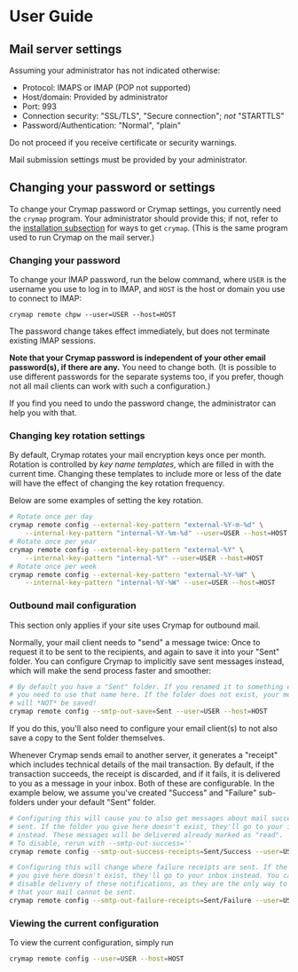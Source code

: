 # User Guide

## Mail server settings

Assuming your administrator has not indicated otherwise:

- Protocol: IMAPS or IMAP (POP not supported)
- Host/domain: Provided by administrator
- Port: 993
- Connection security: "SSL/TLS", "Secure connection"; *not* "STARTTLS"
- Password/Authentication: "Normal", "plain"

Do not proceed if you receive certificate or security warnings.

Mail submission settings must be provided by your administrator.

## Changing your password or settings

To change your Crymap password or Crymap settings, you currently need the
`crymap` program. Your administrator should provide this; if not, refer to the
[installation subsection](installation-guide.md#installation) for ways to get
`crymap`. (This is the same program used to run Crymap on the mail server.)

### Changing your password

To change your IMAP password, run the below command, where `USER` is the
username you use to log in to IMAP, and `HOST` is the host or domain you use to
connect to IMAP:

```text
crymap remote chpw --user=USER --host=HOST
```

The password change takes effect immediately, but does not terminate existing
IMAP sessions.

**Note that your Crymap password is independent of your other email
password(s), if there are any.** You need to change both. (It is possible to
use different passwords for the separate systems too, if you prefer, though not
all mail clients can work with such a configuration.)

If you find you need to undo the password change, the administrator can help
you with that.

### Changing key rotation settings

By default, Crymap rotates your mail encryption keys once per month. Rotation
is controlled by _key name templates_, which are filled in with the current
time. Changing these templates to include more or less of the date will have
the effect of changing the key rotation frequency.

Below are some examples of setting the key rotation.

```sh
# Rotate once per day
crymap remote config --external-key-pattern "external-%Y-m-%d" \
    --internal-key-pattern "internal-%Y-%m-%d" --user=USER --host=HOST
# Rotate once per year
crymap remote config --external-key-pattern "external-%Y" \
    --internal-key-pattern "internal-%Y" --user=USER --host=HOST
# Rotate once per week
crymap remote config --external-key-pattern "external-%Y-%W" \
    --internal-key-pattern "internal-%Y-%W" --user=USER --host=HOST
```

### Outbound mail configuration

This section only applies if your site uses Crymap for outbound mail.

Normally, your mail client needs to "send" a message twice: Once to request it
to be sent to the recipients, and again to save it into your "Sent" folder.
You can configure Crymap to implicitly save sent messages instead, which will
make the send process faster and smoother:

```sh
# By default you have a "Sent" folder. If you renamed it to something else,
# you need to use that name here. If the folder does not exist, your messages
# will *NOT* be saved!
crymap remote config --smtp-out-save=Sent --user=USER --host=HOST
```

If you do this, you'll also need to configure your email client(s) to not also
save a copy to the Sent folder themselves.

Whenever Crymap sends email to another server, it generates a "receipt" which
includes technical details of the mail transaction. By default, if the
transaction succeeds, the receipt is discarded, and if it fails, it is
delivered to you as a message in your inbox. Both of these are configurable. In
the example below, we assume you've created "Success" and "Failure" sub-folders
under your default "Sent" folder.

```sh
# Configuring this will cause you to also get messages about mail successfully
# sent. If the folder you give here doesn't exist, they'll go to your inbox
# instead. These messages will be delivered already marked as "read".
# To disable, rerun with --smtp-out-success=''
crymap remote config --smtp-out-success-receipts=Sent/Success --user=USER --host=HOST

# Configuring this will change where failure receipts are sent. If the folder
# you give here doesn't exist, they'll go to your inbox instead. You cannot
# disable delivery of these notifications, as they are the only way to find out
# that your mail cannot be sent.
crymap remote config --smtp-out-failure-receipts=Sent/Failure --user=USER --host=HOST
```

### Viewing the current configuration

To view the current configuration, simply run

```sh
crymap remote config --user=USER --host=HOST
```

